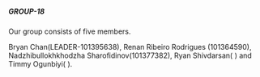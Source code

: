 ##### GROUP-18 #####

Our group consists of five members. 

Bryan Chan(LEADER-101395638),
Renan Ribeiro Rodrigues (101364590),
Nadzhibullokhkhodzha Sharofidinov(101377382),
Ryan Shivdarsan(    ) and 
Timmy Ogunbiyi(   ).

